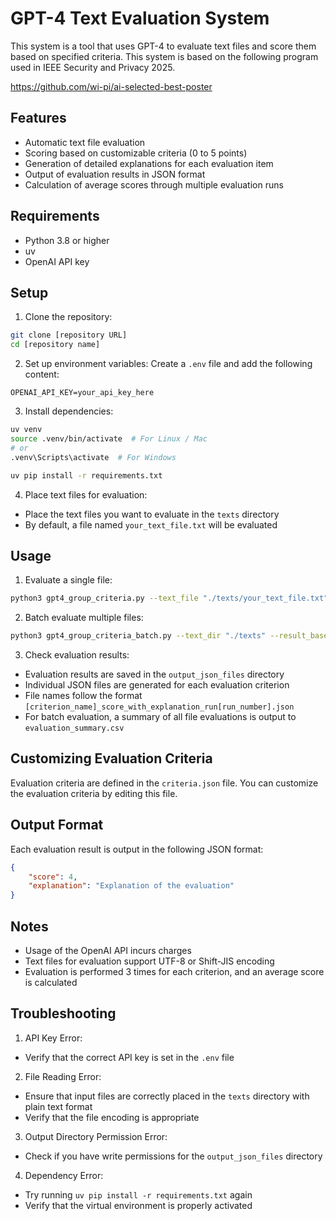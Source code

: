 # GPT-4 Text Evaluation System

This system is a tool that uses GPT-4 to evaluate text files and score them based on specified criteria. This system is based on the following program used in IEEE Security and Privacy 2025.

https://github.com/wi-pi/ai-selected-best-poster

## Features

- Automatic text file evaluation
- Scoring based on customizable criteria (0 to 5 points)
- Generation of detailed explanations for each evaluation item
- Output of evaluation results in JSON format
- Calculation of average scores through multiple evaluation runs

## Requirements

- Python 3.8 or higher
- uv
- OpenAI API key

## Setup

1. Clone the repository:
```bash
git clone [repository URL]
cd [repository name]
```

2. Set up environment variables:
Create a `.env` file and add the following content:
```
OPENAI_API_KEY=your_api_key_here
```

3. Install dependencies:
```bash
uv venv
source .venv/bin/activate  # For Linux / Mac
# or
.venv\Scripts\activate  # For Windows

uv pip install -r requirements.txt
```

4. Place text files for evaluation:
- Place the text files you want to evaluate in the `texts` directory
- By default, a file named `your_text_file.txt` will be evaluated

## Usage

1. Evaluate a single file:
```bash
python3 gpt4_group_criteria.py --text_file "./texts/your_text_file.txt" --result_base_dir "./output_json_files"
```

2. Batch evaluate multiple files:
```bash
python3 gpt4_group_criteria_batch.py --text_dir "./texts" --result_base_dir "./output_json_files"
```

3. Check evaluation results:
- Evaluation results are saved in the `output_json_files` directory
- Individual JSON files are generated for each evaluation criterion
- File names follow the format `[criterion_name]_score_with_explanation_run[run_number].json`
- For batch evaluation, a summary of all file evaluations is output to `evaluation_summary.csv`

## Customizing Evaluation Criteria

Evaluation criteria are defined in the `criteria.json` file. You can customize the evaluation criteria by editing this file.

## Output Format

Each evaluation result is output in the following JSON format:
```json
{
    "score": 4,
    "explanation": "Explanation of the evaluation"
}
```

## Notes

- Usage of the OpenAI API incurs charges
- Text files for evaluation support UTF-8 or Shift-JIS encoding
- Evaluation is performed 3 times for each criterion, and an average score is calculated

## Troubleshooting

1. API Key Error:
- Verify that the correct API key is set in the `.env` file

2. File Reading Error:
- Ensure that input files are correctly placed in the `texts` directory with plain text format
- Verify that the file encoding is appropriate

3. Output Directory Permission Error:
- Check if you have write permissions for the `output_json_files` directory

4. Dependency Error:
- Try running `uv pip install -r requirements.txt` again
- Verify that the virtual environment is properly activated
